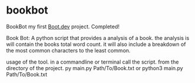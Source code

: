 # bookbot

BookBot my first [Boot.dev](https://www.boot.dev) project. Completed!

Book Bot:
A python script that provides a analysis of a book.
the analysis is will contain the books total word count.
it will also include a breakdown of the most common characters to the least common.

usage of the tool. in a commandline or terminal call the script.
from the directory of the project.
py main.py Path/To/Book.txt or python3 main.py Path/To/Book.txt